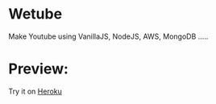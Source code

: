 # Wetube

Make Youtube using VanillaJS, NodeJS, AWS, MongoDB .....

# Preview:

Try it on [Heroku](https://wetubeeee1010.herokuapp.com/)

